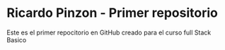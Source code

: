 # Ricardo Pinzon - Primer repositorio
Este es el primer repocitorio en GitHub creado para el curso full Stack Basico

